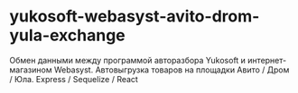 # yukosoft-webasyst-avito-drom-yula-exchange
Обмен данными между программой авторазбора Yukosoft и интернет-магазином Webasyst. Автовыгрузка товаров на площадки Авито / Дром / Юла.
Express / Sequelize / React 

